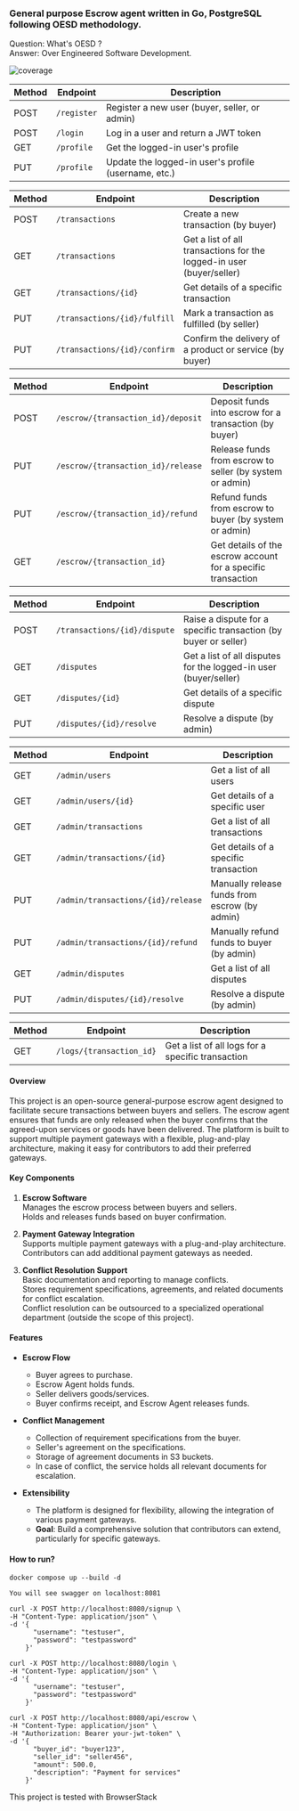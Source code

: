 ### General purpose Escrow agent written in Go, PostgreSQL following OESD methodology.

Question: What's OESD ? \
Answer: Over Engineered Software Development.


![coverage](https://img.shields.io/endpoint?url=https://raw.githubusercontent.com/org-45/escrow-agent/main/badge.json)



| Method | Endpoint        | Description                                      |
|--------|-----------------|--------------------------------------------------|
| POST   | `/register`      | Register a new user (buyer, seller, or admin)    |
| POST   | `/login`         | Log in a user and return a JWT token             |
| GET    | `/profile`       | Get the logged-in user's profile                 |
| PUT    | `/profile`       | Update the logged-in user's profile (username, etc.)|




| Method | Endpoint                     | Description                                                       |
|--------|------------------------------|-------------------------------------------------------------------|
| POST   | `/transactions`               | Create a new transaction (by buyer)                               |
| GET    | `/transactions`               | Get a list of all transactions for the logged-in user (buyer/seller)|
| GET    | `/transactions/{id}`          | Get details of a specific transaction                             |
| PUT    | `/transactions/{id}/fulfill`  | Mark a transaction as fulfilled (by seller)                       |
| PUT    | `/transactions/{id}/confirm`  | Confirm the delivery of a product or service (by buyer)            |





| Method | Endpoint                        | Description                                                       |
|--------|----------------------------------|-------------------------------------------------------------------|
| POST   | `/escrow/{transaction_id}/deposit` | Deposit funds into escrow for a transaction (by buyer)            |
| PUT    | `/escrow/{transaction_id}/release` | Release funds from escrow to seller (by system or admin)          |
| PUT    | `/escrow/{transaction_id}/refund`  | Refund funds from escrow to buyer (by system or admin)            |
| GET    | `/escrow/{transaction_id}`         | Get details of the escrow account for a specific transaction       |




| Method | Endpoint                      | Description                                                      |
|--------|-------------------------------|------------------------------------------------------------------|
| POST   | `/transactions/{id}/dispute`   | Raise a dispute for a specific transaction (by buyer or seller)  |
| GET    | `/disputes`                    | Get a list of all disputes for the logged-in user (buyer/seller) |
| GET    | `/disputes/{id}`               | Get details of a specific dispute                                |
| PUT    | `/disputes/{id}/resolve`       | Resolve a dispute (by admin)                                     |



| Method | Endpoint                          | Description                                                     |
|--------|-----------------------------------|-----------------------------------------------------------------|
| GET    | `/admin/users`                    | Get a list of all users                                         |
| GET    | `/admin/users/{id}`               | Get details of a specific user                                  |
| GET    | `/admin/transactions`             | Get a list of all transactions                                  |
| GET    | `/admin/transactions/{id}`        | Get details of a specific transaction                           |
| PUT    | `/admin/transactions/{id}/release`| Manually release funds from escrow (by admin)                   |
| PUT    | `/admin/transactions/{id}/refund` | Manually refund funds to buyer (by admin)                       |
| GET    | `/admin/disputes`                 | Get a list of all disputes                                      |
| PUT    | `/admin/disputes/{id}/resolve`    | Resolve a dispute (by admin)                                    |


| Method | Endpoint                        | Description                                                     |
|--------|---------------------------------|-----------------------------------------------------------------|
| GET    | `/logs/{transaction_id}`         | Get a list of all logs for a specific transaction                |


#### Overview
This project is an open-source general-purpose escrow agent designed to facilitate secure transactions between buyers and sellers. The escrow agent ensures that funds are only released when the buyer confirms that the agreed-upon services or goods have been delivered. The platform is built to support multiple payment gateways with a flexible, plug-and-play architecture, making it easy for contributors to add their preferred gateways.

#### Key Components
1. **Escrow Software**  
   Manages the escrow process between buyers and sellers.  
   Holds and releases funds based on buyer confirmation.

2. **Payment Gateway Integration**  
   Supports multiple payment gateways with a plug-and-play architecture.  
   Contributors can add additional payment gateways as needed.

3. **Conflict Resolution Support**  
   Basic documentation and reporting to manage conflicts.  
   Stores requirement specifications, agreements, and related documents for conflict escalation.  
   Conflict resolution can be outsourced to a specialized operational department (outside the scope of this project).

#### Features
- **Escrow Flow**
  - Buyer agrees to purchase.
  - Escrow Agent holds funds.
  - Seller delivers goods/services.
  - Buyer confirms receipt, and Escrow Agent releases funds.

- **Conflict Management**
  - Collection of requirement specifications from the buyer.
  - Seller's agreement on the specifications.
  - Storage of agreement documents in S3 buckets.
  - In case of conflict, the service holds all relevant documents for escalation.

- **Extensibility**
  - The platform is designed for flexibility, allowing the integration of various payment gateways.
  - **Goal**: Build a comprehensive solution that contributors can extend, particularly for specific gateways.

#### How to run?

```
docker compose up --build -d

You will see swagger on localhost:8081
```

```
curl -X POST http://localhost:8080/signup \
-H "Content-Type: application/json" \
-d '{
      "username": "testuser",
      "password": "testpassword"
    }'
```

```
curl -X POST http://localhost:8080/login \
-H "Content-Type: application/json" \
-d '{
      "username": "testuser",
      "password": "testpassword"
    }'

```

```
curl -X POST http://localhost:8080/api/escrow \
-H "Content-Type: application/json" \
-H "Authorization: Bearer your-jwt-token" \
-d '{
      "buyer_id": "buyer123",
      "seller_id": "seller456",
      "amount": 500.0,
      "description": "Payment for services"
    }'
```

This project is tested with BrowserStack 
